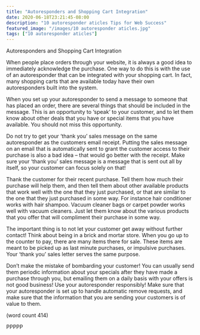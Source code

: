 ```yaml
---
title: "Autoresponders and Shopping Cart Integration"
date: 2020-06-18T23:21:45-08:00
description: "10 autoresponder aticles Tips for Web Success"
featured_image: "/images/10 autoresponder aticles.jpg"
tags: ["10 autoresponder aticles"]
---
```


Autoresponders and Shopping Cart Integration

When people place orders through your website, it 
is always a good idea to immediately acknowledge 
the purchase. One way to do this is with the use of 
an autoresponder that can be integrated with your 
shopping cart. In fact, many shopping carts that are 
available today have their own autoresponders built 
into the system.

When you set up your autoresponder to send a 
message to someone that has placed an order, 
there are several things that should be included in the 
message. This is an opportunity to ‘speak’ to your 
customer, and to let them know about other deals 
that you have or special items that you have available. 
You should not miss this opportunity.

Do not try to get your ‘thank you’ sales message on 
the same autoresponder as the customers email 
receipt. Putting the sales message on an email that 
is automatically sent to grant the customer access 
to their purchase is also a bad idea – that would go 
better with the receipt. Make sure your ‘thank you’ 
sales message is a message that is sent out all by 
itself, so your customer can focus solely on that!

Thank the customer for their recent purchase. Tell 
them how much their purchase will help them, and 
then tell them about other available products that 
work well with the one that they just purchased, or 
that are similar to the one that they just purchased 
in some way. For instance hair conditioner works 
with hair shampoo. Vacuum cleaner bags or carpet 
powder works well with vacuum cleaners. Just let 
them know about the various products that you offer 
that will compliment their purchase in some way. 

The important thing is to not let your customer get 
away without further contact! Think about being in a 
brick and mortar store. When you go up to the 
counter to pay, there are many items there for sale. 
These items are meant to be picked up as last 
minute purchases, or impulsive purchases. Your 
‘thank you’ sales letter serves the same purpose.

Don’t make the mistake of bombarding your 
customer! You can usually send them periodic 
information about your specials after they have made 
a purchase through you, but emailing them on a 
daily basis with your offers is not good business! 
Use your autoresponder responsibly! Make sure that 
your autoresponder is set up to handle automatic 
remove requests, and make sure that the information 
that you are sending your customers is of value to 
them.

(word count 414)

PPPPP

